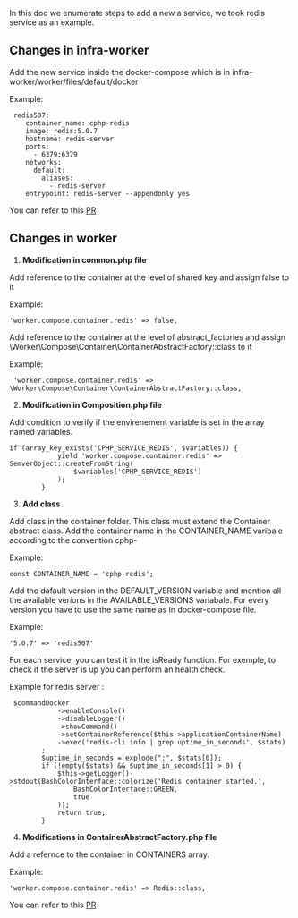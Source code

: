 In this doc we enumerate steps to add a new a service, we took redis service as an example.

##  Changes in infra-worker 
Add the new service inside the docker-compose which is in infra-worker/worker/files/default/docker

Example: 

```
 redis507:
    container_name: cphp-redis
    image: redis:5.0.7
    hostname: redis-server
    ports:
      - 6379:6379
    networks:
      default:
        aliases:
          - redis-server
    entrypoint: redis-server --appendonly yes
```

You can refer to this <a href="https://github.com/continuousphp/infra-worker/pull/7/files">PR</a>

##  Changes in worker 

1. <b>Modification in common.php file </b>

Add reference to the container at the level of shared key and assign false  to it 

Example: 

``` 
'worker.compose.container.redis' => false,
```

Add reference to the container at the level of abstract_factories and assign \Worker\Compose\Container\ContainerAbstractFactory::class to it

Example: 

```
 'worker.compose.container.redis' => \Worker\Compose\Container\ContainerAbstractFactory::class,
```

2. <b>Modification in Composition.php file </b>

Add condition to verify if the envirenement variable is set in the array named variables.

```
if (array_key_exists('CPHP_SERVICE_REDIS', $variables)) {
            yield 'worker.compose.container.redis' => SemverObject::createFromString(
                $variables['CPHP_SERVICE_REDIS']
            );
        }
```

3. <b>Add class</b> 

Add class in the container folder. This class must extend the Container abstract class.
Add the container name in the CONTAINER_NAME varibale according to the convention cphp-<servicename>

Example: 

```
const CONTAINER_NAME = 'cphp-redis';
```

Add the dafault version in the DEFAULT_VERSION variable and mention all the available verions in the AVAILABLE_VERSIONS variabale. For every version you have to use the same name as in docker-compose file.

Example:

```
'5.0.7' => 'redis507'
```

For each service, you can test it in the isReady function. For exemple, to check if the server is up you can perform an health check.

Example for redis server :

```
 $commandDocker
            ->enableConsole()
            ->disableLogger()
            ->showCommand()
            ->setContainerReference($this->applicationContainerName)
            ->exec('redis-cli info | grep uptime_in_seconds', $stats)
        ;
        $uptime_in_seconds = explode(":", $stats[0]);
        if (!empty($stats) && $uptime_in_seconds[1] > 0) {
            $this->getLogger()->stdout(BashColorInterface::colorize('Redis container started.',
                BashColorInterface::GREEN,
                true
            ));
            return true;
        }
```

4. <b>Modifications in ContainerAbstractFactory.php file </b>

Add a refernce to the container in CONTAINERS array.

Example:
```
'worker.compose.container.redis' => Redis::class,
```


You can refer to this <a href="https://github.com/continuousphp/worker/pull/73/files">PR</a>



